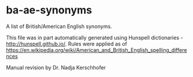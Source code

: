 # ba-ae-synonyms

A list of British/American English synonyms.

This file was in part automatically generated using Hunspell dictionaries - http://hunspell.github.io/.
Rules were applied as of https://en.wikipedia.org/wiki/American_and_British_English_spelling_differences

Manual revision by Dr. Nadja Kerschhofer
